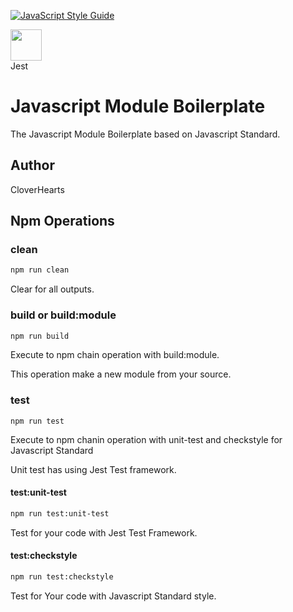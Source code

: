 [![JavaScript Style Guide](https://cdn.rawgit.com/standard/standard/master/badge.svg)](https://github.com/standard/standard)
<div style="margin: 0 auto;">
  <img src="https://user-images.githubusercontent.com/10525473/50372432-95dcd880-0611-11e9-9432-58de9be26b3b.png" style="width: 50px; height: 50px;" />
   <div>
     Jest
   </div>
</div>

# Javascript Module Boilerplate
The Javascript Module Boilerplate based on Javascript Standard.


## Author
CloverHearts

## Npm Operations
### clean
```bash
npm run clean
```
Clear for all outputs.

### build or build:module
```bash
npm run build
```
Execute to npm chain operation with build:module.

This operation make a new module from your source.

### test
```base
npm run test
```
Execute to npm chanin operation with unit-test and checkstyle for Javascript Standard

Unit test has using Jest Test framework.

#### test:unit-test
```bash
npm run test:unit-test
```
Test for your code with Jest Test Framework.

#### test:checkstyle
```bash
npm run test:checkstyle
```
Test for Your code with Javascript Standard style.

